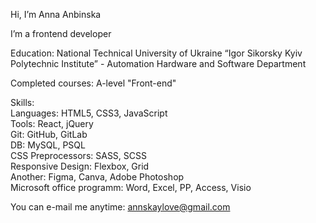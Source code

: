 Hi, I’m Anna Anbinska

I’m a frontend developer

Education: National Technical University of Ukraine “Igor Sikorsky Kyiv Polytechnic Institute” - Automation Hardware and Software Department

Completed courses: A-level "Front-end"

Skills:   
Languages: HTML5, CSS3, JavaScript   
Tools: React, jQuery   
Git: GitHub, GitLab   
DB: MySQL, PSQL   
CSS Preprocessors: SASS, SCSS   
Responsive Design: Flexbox, Grid   
Another: Figma, Canva, Adobe Photoshop   
Microsoft office programm: Word, Excel, PP, Access, Visio

You can e-mail me anytime: annskaylove@gmail.com
